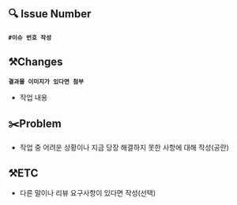 ## 🔍 Issue Number
**`#이슈 번호 작성`**

## ⚒️Changes
**`결과물 이미지가 있다면 첨부`**
- 작업 내용

## ✂️Problem
- 작업 중 어려운 상황이나 지금 당장 해결하지 못한 사항에 대해 작성(공란)

## ⚒️ETC
- 다른 말이나 리뷰 요구사항이 있다면 작성(선택)

